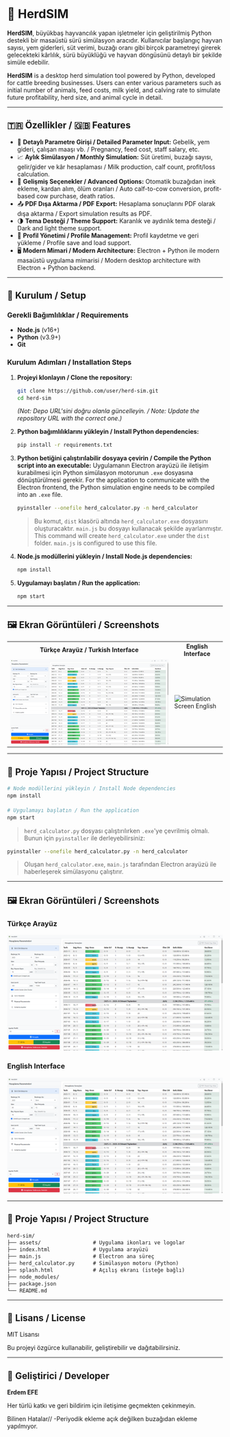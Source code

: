 # 🐄 HerdSIM

**HerdSIM**, büyükbaş hayvancılık yapan işletmeler için geliştirilmiş Python destekli bir masaüstü sürü simülasyon aracıdır. Kullanıcılar başlangıç hayvan sayısı, yem giderleri, süt verimi, buzağı oranı gibi birçok parametreyi girerek gelecekteki kârlılık, sürü büyüklüğü ve hayvan döngüsünü detaylı bir şekilde simüle edebilir.

**HerdSIM** is a desktop herd simulation tool powered by Python, developed for cattle breeding businesses. Users can enter various parameters such as initial number of animals, feed costs, milk yield, and calving rate to simulate future profitability, herd size, and animal cycle in detail.

---

## 🇹🇷 Özellikler / 🇬🇧 Features

- 🧮 **Detaylı Parametre Girişi / Detailed Parameter Input:** Gebelik, yem gideri, çalışan maaşı vb. / Pregnancy, feed cost, staff salary, etc.
- 📈 **Aylık Simülasyon / Monthly Simulation:** Süt üretimi, buzağı sayısı, gelir/gider ve kâr hesaplaması / Milk production, calf count, profit/loss calculation.
- 🔄 **Gelişmiş Seçenekler / Advanced Options:** Otomatik buzağıdan inek ekleme, kardan alım, ölüm oranları / Auto calf-to-cow conversion, profit-based cow purchase, death ratios.
- 📤 **PDF Dışa Aktarma / PDF Export:** Hesaplama sonuçlarını PDF olarak dışa aktarma / Export simulation results as PDF.
- 🌗 **Tema Desteği / Theme Support:** Karanlık ve aydınlık tema desteği / Dark and light theme support.
- 💾 **Profil Yönetimi / Profile Management:** Profil kaydetme ve geri yükleme / Profile save and load support.
- 🖥️ **Modern Mimari / Modern Architecture:** Electron + Python ile modern masaüstü uygulama mimarisi / Modern desktop architecture with Electron + Python backend.

---

## 🚀 Kurulum / Setup

### Gerekli Bağımlılıklar / Requirements

- **Node.js** (v16+)
- **Python** (v3.9+)
- **Git**

### Kurulum Adımları / Installation Steps

1.  **Projeyi klonlayın / Clone the repository:**
    ```bash
    git clone https://github.com/user/herd-sim.git
    cd herd-sim
    ```
    *(Not: Depo URL'sini doğru olanla güncelleyin. / Note: Update the repository URL with the correct one.)*

2.  **Python bağımlılıklarını yükleyin / Install Python dependencies:**
    ```bash
    pip install -r requirements.txt
    ```

3.  **Python betiğini çalıştırılabilir dosyaya çevirin / Compile the Python script into an executable:**
    Uygulamanın Electron arayüzü ile iletişim kurabilmesi için Python simülasyon motorunun `.exe` dosyasına dönüştürülmesi gerekir.
    For the application to communicate with the Electron frontend, the Python simulation engine needs to be compiled into an `.exe` file.
    ```bash
    pyinstaller --onefile herd_calculator.py -n herd_calculator
    ```
    > Bu komut, `dist` klasörü altında `herd_calculator.exe` dosyasını oluşturacaktır. `main.js` bu dosyayı kullanacak şekilde ayarlanmıştır.
    > This command will create `herd_calculator.exe` under the `dist` folder. `main.js` is configured to use this file.

4.  **Node.js modüllerini yükleyin / Install Node.js dependencies:**
    ```bash
    npm install
    ```

5.  **Uygulamayı başlatın / Run the application:**
    ```bash
    npm start
    ```

---

## 🖼️ Ekran Görüntüleri / Screenshots

<table>
  <tr>
    <td align="center"><b>Türkçe Arayüz / Turkish Interface</b></td>
    <td align="center"><b>English Interface</b></td>
  </tr>
  <tr>
    <td><img src="docs/screenshots/simulation_tr.png" alt="Simülasyon Ekranı Türkçe"></td>
    <td><img src="docs/screenshots/simulation_en.png" alt="Simulation Screen English"></td>
  </tr>
</table>

---

## 📁 Proje Yapısı / Project Structure

```bash
# Node modüllerini yükleyin / Install Node dependencies
npm install

# Uygulamayı başlatın / Run the application
npm start
```

> `herd_calculator.py` dosyası çalıştırılırken `.exe`'ye çevrilmiş olmalı. Bunun için `pyinstaller` ile derleyebilirsiniz:

```bash
pyinstaller --onefile herd_calculator.py -n herd_calculator
```

> Oluşan `herd_calculator.exe`, `main.js` tarafından Electron arayüzü ile haberleşerek simülasyonu çalıştırır.

---

## 🖼️ Ekran Görüntüleri / Screenshots

### Türkçe Arayüz

![Simülasyon Ekranı](docs/screenshots/simulation_tr.png)

### English Interface

![Simulation Screen](docs/screenshots/simulation_tr.png)

---

## 📁 Proje Yapısı / Project Structure

```
herd-sim/
├── assets/                 # Uygulama ikonları ve logolar
├── index.html              # Uygulama arayüzü
├── main.js                 # Electron ana süreç
├── herd_calculator.py      # Simülasyon motoru (Python)
├── splash.html             # Açılış ekranı (isteğe bağlı)
├── node_modules/
├── package.json
└── README.md
```

---

## 📃 Lisans / License

MIT Lisansı

Bu projeyi özgürce kullanabilir, geliştirebilir ve dağıtabilirsiniz.

---

## 👤 Geliştirici / Developer

**Erdem EFE**

Her türlü katkı ve geri bildirim için iletişime geçmekten çekinmeyin.


Bilinen Hatalar//
-Periyodik ekleme açık değilken buzağıdan ekleme yapılmıyor.

